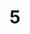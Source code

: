 ---
layout: paintings/painting
title: 5
image: /images/paintings/mdf/JRB Web 05-min.jpg
dimensions: 250mm x 185mm
media: Acrylic on MDF
group: MDF
---